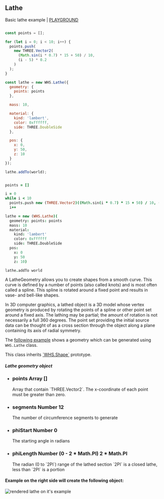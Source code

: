 <h2 class="ws" id="lathe">Lathe</h2>

<div class="blockTitle h3">Basic lathe example | <a target="_blank" href="http://whitestormjs.xyz/playground/?code=const%20world%20=%20new%20WHS.World(%7B%0D%0A%20%20autoresize:%20true,%0D%0A%0D%0A%20%20background:%20%7B%0D%0A%20%20%20%20color:%200xffffff%0D%0A%20%20%7D,%0D%0A%0D%0A%20%20gravity:%20%7B%20//%20Physic%20gravity.%0D%0A%20%20%20%20x:%200,%0D%0A%20%20%20%20y:%20-2,%0D%0A%20%20%20%20z:%200%0D%0A%20%20%7D,%0D%0A%0D%0A%20%20camera:%20%7B%0D%0A%20%20%20%20x:20,%0D%0A%20%20%20%20y:20,%0D%0A%20%20%20%20z:20%0D%0A%20%20%7D%0D%0A%7D);%0D%0A%0D%0Aconst%20points%20=%20%5B%5D;%0D%0A%0D%0Afor%20(let%20i%20=%200;%20i%20%3C%2010;%20i++)%20%7B%0D%0A%20%20points.push(%0D%0A%20%20%20%20new%20THREE.Vector2(%0D%0A%20%20%20%20%20%20(Math.sin(i%20*%200.7)%20*%2015%20+%2050)%20/%2010,%0D%0A%20%20%20%20%20%20(i%20-%205)%20*%200.2%0D%0A%20%20%20%20)%0D%0A%20%20);%0D%0A%7D%0D%0A%0D%0Aconst%20lathe%20=%20new%20WHS.Lathe(%7B%0D%0A%20%20geometry:%20%7B%0D%0A%20%20%20%20points:%20points%0D%0A%20%20%7D,%0D%0A%0D%0A%20%20mass:%2010,%0D%0A%0D%0A%20%20material:%20%7B%0D%0A%20%20%20%20kind:%20'lambert',%0D%0A%20%20%20%20color:%200xffff00,%0D%0A%20%20%20%20side:%20THREE.DoubleSide%0D%0A%20%20%7D,%0D%0A%0D%0A%20%20pos:%20%7B%0D%0A%20%20%20%20x:%200,%0D%0A%20%20%20%20y:%200,%0D%0A%20%20%20%20z:%200%0D%0A%20%20%7D%0D%0A%7D);%0D%0A%0D%0Alathe.addTo(world);%0D%0A%0D%0A//set%20mouse%20controls%20to%20intract%20with%20world%0D%0Aworld.setControls(WHS.orbitControls());%0D%0A%0D%0Aworld.start();%20//%20Start%20animations%20and%20physics%20simulation.">PLAYGROUND</a></div>

```javascript

const points = [];

for (let i = 0; i < 10; i++) {
  points.push(
    new THREE.Vector2(
      (Math.sin(i * 0.7) * 15 + 50) / 10,
      (i - 5) * 0.2
    )
  );
}

const lathe = new WHS.Lathe({
  geometry: {
    points: points
  },

  mass: 10,

  material: {
    kind: 'lambert',
    color: 0xffffff,
    side: THREE.DoubleSide
  },

  pos: {
    x: 0,
    y: 50,
    z: 10
  }
});

lathe.addTo(world);

```

```coffeescript

points = []

i = 0
while i < 10
  points.push new (THREE.Vector2)((Math.sin(i * 0.7) * 15 + 50) / 10, (i - 5) * 0.2)
  i++

lathe = new (WHS.Lathe)(
  geometry: points: points
  mass: 10
  material:
    kind: 'lambert'
    color: 0xffffff
    side: THREE.DoubleSide
  pos:
    x: 0
    y: 50
    z: 10)

lathe.addTo world

```

A LatheGeometry allows you to create shapes from a smooth curve. This curve is defined by a number of points (also called knots) and is most often called a spline. This spline is rotated around a fixed point and results in vase- and bell-like shapes.

In 3D computer graphics, a lathed object is a 3D model whose vertex geometry is produced by rotating the points of a spline or other point set around a fixed axis. The lathing may be partial; the amount of rotation is not necessarily a full 360 degrees. The point set providing the initial source data can be thought of as a cross section through the object along a plane containing its axis of radial symmetry.

The [following example](http://threejs.org/docs/scenes/geometry-browser.html#LatheGeometry) shows a geometry which can be generated using `WHS.Lathe` class.

<aside class="notice">This class inherits <a href="#shape">`WHS.Shape`</a> prototype.</aside>

<div class="params" id="lathe-geometry">
  <h5>Lathe geometry object <a href="#lathe-geometry" class="anchor"></a></h5>
  <ul>
    <li id="lathe-geometry-points">
      <h3><a href="#lathe-geometry-points" class="anchor"></a> points
        <span class="type">Array</span>
        <span class="default">[]</span>
      </h3>
      <p>Array that contain `THREE.Vector2`. The x-coordinate of each point must be greater than zero.</p>
    </li>
    <li id="lathe-geometry-segments">
      <h3><a href="#lathe-geometry-segments" class="anchor"></a> segments
        <span class="type">Number</span>
        <span class="default">12</span>
      </h3>
      <p>The number of circumference segments to generate</p>
    </li>
    <li id="lathe-geometry-phiStart">
      <h3><a href="#lathe-geometry-phiStart" class="anchor"></a> phiStart
        <span class="type">Number</span>
        <span class="default">0</span>
      </h3>
      <p>The starting angle in radians</p>
    </li>
    <li id="lathe-geometry-phiLength">
      <h3><a href="#lathe-geometry-phiLength" class="anchor"></a> phiLength
        <span class="type">Number (0 - 2 * Math.PI)</span>
        <span class="default">2 * Math.PI</span>
      </h3>
      <p>The radian (0 to `2PI`) range of the lathed section `2PI` is a closed lathe, less than `2PI` is a portion</p>
    </li>
  </ul>
</div>

#### Example on the right side will create the following object:

<img src="images/shapes/lathe.png" alt="rendered lathe on it's example">
